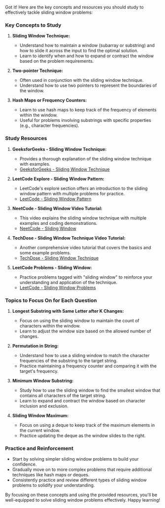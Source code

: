 Got it! Here are the key concepts and resources you should study to effectively tackle sliding window problems:

### Key Concepts to Study

1. **Sliding Window Technique:**
   - Understand how to maintain a window (subarray or substring) and how to slide it across the input to find the optimal solution.
   - Learn to identify when and how to expand or contract the window based on the problem requirements.

2. **Two-pointer Technique:**
   - Often used in conjunction with the sliding window technique.
   - Understand how to use two pointers to represent the boundaries of the window.

3. **Hash Maps or Frequency Counters:**
   - Learn to use hash maps to keep track of the frequency of elements within the window.
   - Useful for problems involving substrings with specific properties (e.g., character frequencies).

### Study Resources

1. **GeeksforGeeks - Sliding Window Technique:**
   - Provides a thorough explanation of the sliding window technique with examples.
   - [GeeksforGeeks - Sliding Window Technique](https://www.geeksforgeeks.org/window-sliding-technique/)

2. **LeetCode Explore - Sliding Window Pattern:**
   - LeetCode's explore section offers an introduction to the sliding window pattern with multiple problems for practice.
   - [LeetCode - Sliding Window Pattern](https://leetcode.com/explore/learn/card/sliding-window/)

3. **NeetCode - Sliding Window Video Tutorial:**
   - This video explains the sliding window technique with multiple examples and coding demonstrations.
   - [NeetCode - Sliding Window](https://www.youtube.com/watch?v=MK-NZ4hN7rs)

4. **TechDose - Sliding Window Technique Video Tutorial:**
   - Another comprehensive video tutorial that covers the basics and some example problems.
   - [TechDose - Sliding Window Technique](https://www.youtube.com/watch?v=BaT3wxnd_Q4)

5. **LeetCode Problems - Sliding Window:**
   - Practice problems tagged with "sliding window" to reinforce your understanding and application of the technique.
   - [LeetCode - Sliding Window Problems](https://leetcode.com/tag/sliding-window/)

### Topics to Focus On for Each Question

1. **Longest Substring with Same Letter after K Changes:**
   - Focus on using the sliding window to maintain the count of characters within the window.
   - Learn to adjust the window size based on the allowed number of changes.

2. **Permutation in String:**
   - Understand how to use a sliding window to match the character frequencies of the substring to the target string.
   - Practice maintaining a frequency counter and comparing it with the target's frequency.

3. **Minimum Window Substring:**
   - Study how to use the sliding window to find the smallest window that contains all characters of the target string.
   - Learn to expand and contract the window based on character inclusion and exclusion.

4. **Sliding Window Maximum:**
   - Focus on using a deque to keep track of the maximum elements in the current window.
   - Practice updating the deque as the window slides to the right.

### Practice and Reinforcement

- Start by solving simpler sliding window problems to build your confidence.
- Gradually move on to more complex problems that require additional techniques like hash maps or deques.
- Consistently practice and review different types of sliding window problems to solidify your understanding. 

By focusing on these concepts and using the provided resources, you'll be well-equipped to solve sliding window problems effectively. Happy learning!